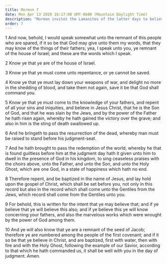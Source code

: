 ```yaml
---
title: Mormon 7
date: Mon Apr 13 2020 16:17:08 GMT-0600 (Mountain Daylight Time)
description: "Mormon invites the Lamanites of the latter days to believe in Christ, accept His gospel, and be saved—All who believe the Bible will also believe the Book of Mormon. About A.D. 385."
order: 7
---
```


1 And now, behold, I would speak somewhat unto the remnant of this people who are spared, if it so be that God may give unto them my words, that they may know of the things of their fathers; yea, I speak unto you, ye remnant of the house of Israel; and these are the words which I speak.

2 Know ye that ye are of the house of Israel.

3 Know ye that ye must come unto repentance, or ye cannot be saved.

4 Know ye that ye must lay down your weapons of war, and delight no more in the shedding of blood, and take them not again, save it be that God shall command you.

5 Know ye that ye must come to the knowledge of your fathers, and repent of all your sins and iniquities, and believe in Jesus Christ, that he is the Son of God, and that he was slain by the Jews, and by the power of the Father he hath risen again, whereby he hath gained the victory over the grave; and also in him is the sting of death swallowed up.

6 And he bringeth to pass the resurrection of the dead, whereby man must be raised to stand before his judgment-seat.

7 And he hath brought to pass the redemption of the world, whereby he that is found guiltless before him at the judgment day hath it given unto him to dwell in the presence of God in his kingdom, to sing ceaseless praises with the choirs above, unto the Father, and unto the Son, and unto the Holy Ghost, which are one God, in a state of happiness which hath no end.

8 Therefore repent, and be baptized in the name of Jesus, and lay hold upon the gospel of Christ, which shall be set before you, not only in this record but also in the record which shall come unto the Gentiles from the Jews, which record shall come from the Gentiles unto you.

9 For behold, this is written for the intent that ye may believe that; and if ye believe that ye will believe this also; and if ye believe this ye will know concerning your fathers, and also the marvelous works which were wrought by the power of God among them.

10 And ye will also know that ye are a remnant of the seed of Jacob; therefore ye are numbered among the people of the first covenant; and if it so be that ye believe in Christ, and are baptized, first with water, then with fire and with the Holy Ghost, following the example of our Savior, according to that which he hath commanded us, it shall be well with you in the day of judgment. Amen.
